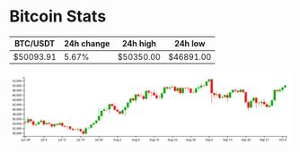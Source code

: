 # Bitcoin Stats

BTC/USDT|24h change|24h high|24h low|
|---|---|---|---|
|$50093.91|5.67%|$50350.00|$46891.00|

<img src="./chart.svg">
